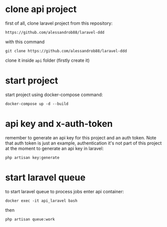 # clone api project

first of all, clone laravel project from this repository:

```https://github.com/alessandrob88/laravel-ddd```

with this command

    git clone https://github.com/alessandrob88/laravel-ddd

clone it inside ```api``` folder (firstly create it)

# start project

start project using docker-compose command:

    docker-compose up -d --build

# api key and x-auth-token
remember to generate an api key for this project and an auth token. Note that auth token is just an example, authentication it's not part of this project at the moment
to generate an api key in laravel:
    
    php artisan key:generate
# start laravel queue
to start laravel queue to process jobs enter api container:

    docker exec -it api_laravel bash

then 

    php artisan queue:work
